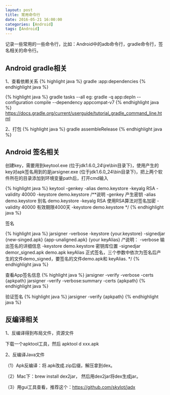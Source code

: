 ```yaml
---
layout: post
title: 常用命令行
date: 2016-05-21 16:00:00
categories: [Android]
tags: [Android]
---
```


记录一些常用的一些命令行，比如：Android中的adb命令行，gradle命令行，签名相关的命令行。
<!--more-->

##  Android gradle相关

1、查看依赖关系 
{% highlight java %}
gradle :app:dependencies
{% endhighlight java %}

{% highlight java %}
gradle tasks --all
eg: gradle -q app:depIn --configuration compile --dependency appcompat-v7
{% endhighlight java %}
<https://docs.gradle.org/current/userguide/tutorial_gradle_command_line.html>

2、打包 
{% highlight java %}
gradle assembleRelease
{% endhighlight java %}

##  Android 签名相关

创建key，需要用到keytool.exe (位于jdk1.6.0_24\jre\bin目录下)，使用产生的key对apk签名用到的是jarsigner.exe (位于jdk1.6.0_24\bin目录下)，把上两个软件所在的目录添加到环境变量path后，打开cmd输入

{% highlight java %}
keytool -genkey -alias demo.keystore -keyalg RSA -validity 40000 -keystore demo.keystore
/**说明
	-genkey 产生密钥
    -alias demo.keystore 别名 demo.keystore
    -keyalg RSA 使用RSA算法对签名加密
    -validity 40000 有效期限4000天
    -keystore demo.keystore
*/
{% endhighlight java %}

签名

{% highlight java %}
jarsigner -verbose -keystore {your.keystore} -signedjar {new-singed.apk}  {app-unaligned.apk} {your keyAlias}
/*说明：
	-verbose 输出签名的详细信息
    -keystore  demo.keystore 密钥库位置
    -signedjar demor_signed.apk demo.apk keyAlias 正式签名，三个参数中依次为签名后产生的文件demo_signed，要签名的文件demo.apk和 keyAlias.
*/
{% endhighlight java %}

查看App签名信息 
{% highlight java %}
jarsigner -verify -verbose -certs {apkpath} 
jarsigner -verify -verbose:summary -certs {apkpath}
{% endhighlight java %}

验证签名
{% highlight java %}
jarsigner -verify {apkpath}
{% endhighlight java %}


##  反编译相关

1、反编译得到布局文件，资源文件

下载一个apktool工具，然后 apktool d xxx.apk

2、反编译Java文件

（1）Apk反编译：将.apk改成.zip后缀，解压拿到dex。 

（2）Mac下：brew install dex2jar， 然后用dex2jar将dex生成jar。

（3）用gui工具查看，推荐这个：<https://github.com/skylot/jadx>
